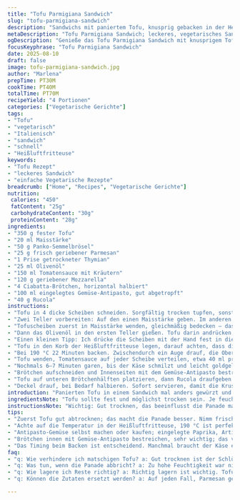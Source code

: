 ```yaml
---
title: "Tofu Parmigiana Sandwich"
slug: "tofu-parmigiana-sandwich"
description: "Sandwichs mit paniertem Tofu, knusprig gebacken in der Heißluftfritteuse, belegt mit Basilikumsauce und geschmolzenem Mozzarella. Vegetarisch, ohne Nüsse und Eier. Mit Antipasto-Gemüse und frischer Rucola abgerundet. Einfach und schnell mit angepassten Mengen und Zutaten, für eine herzhafte Mahlzeit."
metaDescription: "Tofu Parmigiana Sandwich; leckeres, vegetarisches Sandwich mit knusprigem, paniertem Tofu und geschmolzenem Mozzarella für ein herzhafter Erlebnis."
ogDescription: "Genieße das Tofu Parmigiana Sandwich mit knusprigem Tofu, fruchtiger Tomatensauce und würzigem Mozzarella. Ideal für schnelles Kochen."
focusKeyphrase: "Tofu Parmigiana Sandwich"
date: 2025-08-10
draft: false
image: tofu-parmigiana-sandwich.jpg
author: "Marlena"
prepTime: PT30M
cookTime: PT40M
totalTime: PT70M
recipeYield: "4 Portionen"
categories: ["Vegetarische Gerichte"]
tags:
- "Tofu"
- "vegetarisch"
- "Italienisch"
- "sandwich"
- "schnell"
- "Heißluftfritteuse"
keywords:
- "Tofu Rezept"
- "leckeres Sandwich"
- "einfache Vegetarische Rezepte"
breadcrumb: ["Home", "Recipes", "Vegetarische Gerichte"]
nutrition: 
 calories: "450"
 fatContent: "25g"
 carbohydrateContent: "30g"
 proteinContent: "28g"
ingredients:
- "350 g fester Tofu"
- "20 ml Maisstärke"
- "50 g Panko-Semmelbrösel"
- "25 g frisch geriebener Parmesan"
- "1 Prise getrockneter Thymian"
- "25 ml Olivenöl"
- "150 ml Tomatensauce mit Kräutern"
- "120 g geriebener Mozzarella"
- "4 Ciabatta-Brötchen, horizontal halbiert"
- "100 ml eingelegtes Gemüse-Antipasto, gut abgetropft"
- "40 g Rucola"
instructions:
- "Tofu in 4 dicke Scheiben schneiden. Sorgfältig trocken tupfen, sonst wird Panade matschig. Mit Salz würzen - das hebt den Eigengeschmack hervor."
- "Zwei Teller vorbereiten: Auf den einen Maisstärke geben. Im anderen Panko, Parmesan und Thymian vermischen. Thymian bringt eine frische, aber dezente Kräuternote, die ich lieber mag als Oregano."
- "Tofuscheiben zuerst in Maisstärke wenden, gleichmäßig bedecken – das bindet Öl und Panade."
- "Dann das Olivenöl in den ersten Teller gießen. Tofu darin andrücken, damit die Stärke das Öl aufsaugt. Danach sofort in Panade drücken, beide Seiten gut bedecken – so wird’s knusprig und nicht trocken."
- "Einen kleinen Tipp: Ich drücke die Scheiben mit der Hand fest in die Panade, das sorgt für mehr Halt beim Frittieren."
- "Tofu in den Korb der Heißluftfritteuse legen, darauf achten, dass die Scheiben sich nicht berühren – Luft muss zirkulieren."
- "Bei 190 °C 22 Minuten backen. Zwischendurch ein Auge drauf, die Oberfläche soll goldbraun und knusprig sein, das Knistern der Kruste hört man schön."
- "Tofu wenden, Tomatensauce auf jeder Scheibe verteilen, etwa 40 ml pro Stück reichen. Mozzarella großzügig darüberstreuen."
- "Nochmals 6–7 Minuten garen, bis der Käse schmilzt und leicht goldgelb brutzelt. Der Duft von geschmolzenem Käse mit Basilikum sprüht fast Magie aus."
- "Brötchen aufschneiden und Innenseiten mit dem Gemüse-Antipasto bestreichen. Säure und Süße dort gleichen Tofu kraftvoll aus."
- "Tofu auf unteren Brötchenhälften platzieren, dann Rucola draufgeben für Frische und Biss. Die knackigen Blätter verhindern, dass der Sandwich muffig wird."
- "Deckel drauf, bei Bedarf halbieren. Sofort servieren, damit die Kruste knusprig bleibt."
introduction: "Panierten Tofu in einem Sandwich mal anders gewürzt und zubereitet, mit Heißluftfritteuse statt Braten in Öl. Die Kruste bekommt durch die Kombination Maisstärke und Panko knusprige Leichtigkeit. Den Parmesan ersetze ich gern mit Pecorino, manchmal nehm ich auch gut gereiften Grana – das bringt einen würzigeren Kick. Antipasto-Gemüse bringt Textur und Säure, frische Rucola den Biss. Wichtig: Das Timing beim Backen anpassen, je nach Modell kann die Hitze variieren. So bleibt der Tofu außen knusprig, innen zart. Die Sauce ist fertig gekauft, aber gute Qualität vorausgesetzt, sonst lohnt sich selbst machen. Der Brotbelag sorgt für ein Komplett-Erlebnis, harmoniert zwischen würzig, frisch, knackig, cremig."
ingredientsNote: "Tofu sollte fest und möglichst trocken sein. Je feuchter, desto matschiger das Ergebnis. Wenn kein Panko da, funktioniert normale Semmelbrösel, sie werden aber weniger knusprig. Parmesan kann durch Pecorino ersetzt werden für intensiveren Geschmack. Getrocknetes Thymian was ich neuerdings lieber mag statt Oregano, weil es subtiler ist. Wer mag, nimmt eine Prise geräuchertes Paprikapulver für rauchiges Aroma. Olivenöl nicht sparen, hilft beim knusprigen Überzug. Tomatensauce ideal mit Basilikum, kann auch selbst gemacht werden mit verbliebenen Kräutern. Antipasto-Gemüse wie eingelegte Paprika, Artischocken oder Oliven ist fester Bestandteil, ersetzt Saures und Süßes. Rucola bringt Aroma und Frische, kann durch Babyspinat ersetzt werden, wenn man’s milder mag."
instructionsNote: "Wichtig: Gut trocknen, das beeinflusst die Panade maßgeblich. Stärke zuerst, damit Panade später haftet und knusprig wird. Olivenöl in die Stärke – eine ungewöhnliche Technik, die ich aus der asiatischen Küche adaptiert habe. Drücken und drücken, nicht einfach nur tunken. Die Heißluftfritteuse nicht überladen, sonst dampft es, keine Knusprigkeit. Kontrolle durch Farbe, leichte Goldbraun, und Let's listen: knackiges Geräusch beim Draufklopfen deutet auf fertig. Tomatensauce gleichmäßig, nicht zu viel, sonst wird’s matschig. Mozzarella nicht zu großzügig, damit er schön schmilzt aber nicht tropft. Nachträgliches Belegen mit Antipasto und Rucola bewahrt Texturen, damit nichts durchweicht. Sofort essen – knusprig ist vergänglich. Die 5-Minuten-Schmelzphase ist manchmal 1–2 Minuten länger, je nach Wunsch auf Bräune achten. Fehler: Tofu zu feucht – dann bricht Panade ab; zu dick gefettete Panade wird pampig."
tips:
- "Zuerst Tofu gut abtrocknen; das macht die Panade besser. Nimm frischen, festen Tofu, sonst wird's zu matschig. Wichtig: Maisstärke und Panko gut kombinieren. Wer keinen Panko hat, normale Semmelbrösel nehmen, aber die werden nicht so knusprig. Parmesan durch Pecorino ersetzen - bringt mehr Geschmack. Thymian statt Oregano ist feiner."
- "Achte auf die Temperatur in der Heißluftfritteuse, 190 °C ist perfekt. Halte Augen offen; nach 22 Minuten, Oberfläche goldbraun und knusprig erwartet. Knistern der Kruste hört man schon. Wenn nicht genug goldig, einfach etwas länger backen. Teils kann die Zeit variieren, also geschulte Sinne benutzen, Kontrolle durch Hören und Sehen."
- "Antipasto-Gemüse selbst machen oder kaufen; eingelegte Paprika, Artischocken sind ideal. Das bringt den perfekten Ausgleich zum Tofu, besonders beim Geschmack. Rucola auf jeden Fall frisch halten; der Biss ist wichtig. Du kannst auch Babyspinat nehmen, wenn's milder sein soll. Aber Rucola gibt diesen speziellen Crunch."
- "Brötchen innen mit Gemüse-Antipasto bestreichen, sehr wichtig; das verhindert, dass der Tofu durchweicht. Feuchtigkeit die gesamte Mischung beeinflusst. Knusprigkeit bewahren, bis zur letzten Minute warten mit dem Zusammenstellen. Tofu auf die Brötchenhälften legen - die Balance aus Aromen und Texturen ist entscheidend für ein tolles Sandwich."
- "Das Timing beim Backen ist entscheidend. Manchmal braucht der Käse extra 1-2 Minuten. Nimm ihn ernst, schmelzen sollte er perfekt sein. Wenn nicht gleich molten, eventuell Tipps anpassen. Dabei auch bedenken - oft sind Mengen und Hitze je nach Modell unterschiedlich. Sofort servieren - knusprig ist mysteriös wertvoll."
faq:
- "q: Wie verhindere ich matschigen Tofu? a: Gut trocknen ist der Schlüssel. Feuchtigkeit zieht in die Panade. Frühzeitig die Stärken anwenden, hilft enorm. Also, pressen und tüten, nicht einfach nur baden."
- "q: Was tun, wenn die Panade abbricht? a: Zu hohe Feuchtigkeit war nicht gut. Achte diesmal mehr auf das Trocknen. Teil des Prozesses. Wenn aber passiert, die nächste Runde sicher mit weniger Feuchtigkeit machen."
- "q: Wie lagere ich Reste richtig? a: Richtig lagern ist wichtig. Tofu und Rucola separat; sonst wird alles matschig. Am besten in einem luftdichten Behälter. Rucola braucht eigene Felder, sonst flask ich was ranzig."
- "q: Können die Zutaten ersetzt werden? a: Auf jeden Fall, Parmesan gegen Pecorino oder sogar Grana; das trägt zur Intensität bei. Panko kann durch Brösel ersetzen werden, aber ohne Knusprigkeit. Sie nehmen gleich viel Zeit, die Wiederholung hilft."

---
```


